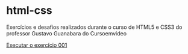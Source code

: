 # html-css
 Exercícios e desafios realizados durante o curso de HTML5 e CSS3 do professor Gustavo Guanabara do Cursoemvideo

<a href="https://juolive1997.github.io/html-css//Exercicios/ex001/index.html">Executar o exercício 001 </a>